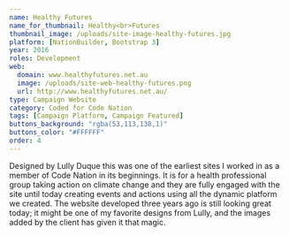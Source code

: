 ```yaml
---
name: Healthy Futures
name_for_thumbnail: Healthy<br>Futures
thumbnail_image: /uploads/site-image-healthy-futures.jpg
platform: [NationBuilder, Bootstrap 3]
year: 2016
roles: Development
web:
  domain: www.healthyfutures.net.au
  image: /uploads/site-web-healthy-futures.png
  url: http://www.healthyfutures.net.au/
type: Campaign Website
category: Coded for Code Nation
tags: [Campaign Platform, Campaign Featured]
buttons_background: "rgba(53,113,138,1)"
buttons_color: "#FFFFFF"
order: 4
---
```


Designed by Lully Duque this was one of the earliest sites I worked in as a member of Code Nation in its beginnings. It is for a health professional group taking action on climate change and they are fully engaged with the site until today creating events and actions using all the dynamic platform we created. The website developed three years ago is still looking great today; it might be one of my favorite designs from Lully, and the images added by the client has given it that magic.